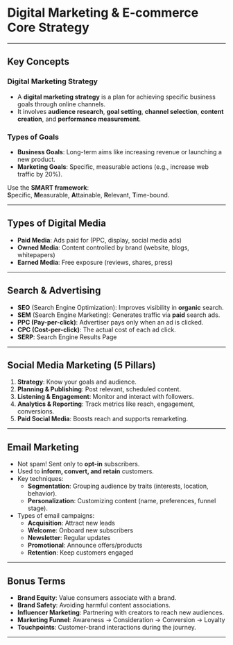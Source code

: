 # Digital Marketing & E-commerce Core Strategy

---

## Key Concepts

### Digital Marketing Strategy
- A **digital marketing strategy** is a plan for achieving specific business goals through online channels.
- It involves **audience research**, **goal setting**, **channel selection**, **content creation**, and **performance measurement**.

### Types of Goals
- **Business Goals**: Long-term aims like increasing revenue or launching a new product.
- **Marketing Goals**: Specific, measurable actions (e.g., increase web traffic by 20%).

Use the **SMART framework**:  
**S**pecific, **M**easurable, **A**ttainable, **R**elevant, **T**ime-bound.

---

## Types of Digital Media
- **Paid Media**: Ads paid for (PPC, display, social media ads)
- **Owned Media**: Content controlled by brand (website, blogs, whitepapers)
- **Earned Media**: Free exposure (reviews, shares, press)

---

## Search & Advertising
- **SEO** (Search Engine Optimization): Improves visibility in **organic** search.
- **SEM** (Search Engine Marketing): Generates traffic via **paid** search ads.
- **PPC (Pay-per-click)**: Advertiser pays only when an ad is clicked.
- **CPC (Cost-per-click)**: The actual cost of each ad click.
- **SERP**: Search Engine Results Page

---

## Social Media Marketing (5 Pillars)
1. **Strategy**: Know your goals and audience.
2. **Planning & Publishing**: Post relevant, scheduled content.
3. **Listening & Engagement**: Monitor and interact with followers.
4. **Analytics & Reporting**: Track metrics like reach, engagement, conversions.
5. **Paid Social Media**: Boosts reach and supports remarketing.

---

## Email Marketing
- Not spam! Sent only to **opt-in** subscribers.
- Used to **inform, convert, and retain** customers.
- Key techniques:
  - **Segmentation**: Grouping audience by traits (interests, location, behavior).
  - **Personalization**: Customizing content (name, preferences, funnel stage).
- Types of email campaigns:
  - **Acquisition**: Attract new leads
  - **Welcome**: Onboard new subscribers
  - **Newsletter**: Regular updates
  - **Promotional**: Announce offers/products
  - **Retention**: Keep customers engaged

---

## Bonus Terms
- **Brand Equity**: Value consumers associate with a brand.
- **Brand Safety**: Avoiding harmful content associations.
- **Influencer Marketing**: Partnering with creators to reach new audiences.
- **Marketing Funnel**: Awareness → Consideration → Conversion → Loyalty
- **Touchpoints**: Customer-brand interactions during the journey.

---
